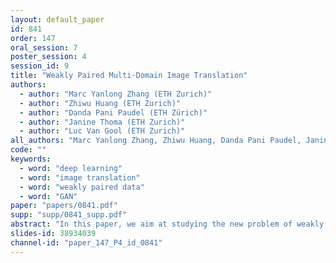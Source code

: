 ```yaml
---
layout: default_paper
id: 841
order: 147
oral_session: 7
poster_session: 4
session_id: 9
title: "Weakly Paired Multi-Domain Image Translation"
authors:
  - author: "Marc Yanlong Zhang (ETH Zurich)"
  - author: "Zhiwu Huang (ETH Zurich)"
  - author: "Danda Pani Paudel (ETH Zürich)"
  - author: "Janine Thoma (ETH Zurich)"
  - author: "Luc Van Gool (ETH Zurich)"
all_authors: "Marc Yanlong Zhang, Zhiwu Huang, Danda Pani Paudel, Janine Thoma and Luc Van Gool"
code: ""
keywords:
  - word: "deep learning"
  - word: "image translation"
  - word: "weakly paired data"
  - word: "GAN"
paper: "papers/0841.pdf"
supp: "supp/0841_supp.pdf"
abstract: "In this paper, we aim at studying the new problem of weakly paired multi-domain image translation. To this end, we collect a dataset that contains weakly paired images from multiple domains. Two images are considered to be weakly paired if they are captured from nearby locations and share an overlapping field of view. These images are possibly captured by two asynchronous cameras—often resulting in images from separate domains, e.g. summer and winter. Major motivations for using weakly paired images are: (i) performance improvement towards that of paired data; (ii) cheap labels and abundant data availability. For the first time in this paper, we propose a multi-domain image translation method specifically designed for weakly paired data. The proposed method consists of an attention-based generator and a two-stream discriminator that deals with misalignment between source and target images. Our method generates images in the target domain while preserving source image content, including foreground objects such as cars and pedestrians. Our extensive experiments demonstrate the superiority of the proposed method in comparison to the state-of-the-art. The new dataset and the source code are available at https://github.com/zhangma123/weaklypaired."
slides-id: 38934039
channel-id: "paper_147_P4_id_0841"
---
```

